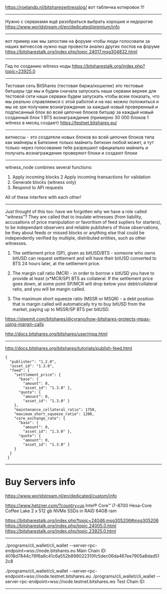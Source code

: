 
https://roelandp.nl/bitshareswitnesslog/  вот табличка котировок !!!

_________________________________________________________________________________________________________________________________

Нужно с серваками ещё разобраться
выбрать хорошие и недорогие
https://www.worldstream.nl/en/dedicated/premium/info

_________________________________________________________________________________________________________________________________

вот пример как мы запостим на форуме чтобы люди голосовали за наших витнессов
нужно еще провести анализ других постов на форуме
https://bitsharestalk.org/index.php/topic,24017.msg304832.html

_________________________________________________________________________________________________________________________________

Гид по созданию witness ноды
https://bitsharestalk.org/index.php?topic=23925.0

_________________________________________________________________________________________________________________________________

Тестовая сеть BitShares (тестовая биржа/кошелек)
это тестовые битшары где мы и будем сначала запускать наши серваки
вернее для тестовой сети наши серваки будем запускать чтобы всем показать, 
что мы реально справляемся с этой работой и на нас можно положиться и мы не зря 
получаем вознаграждение за каждый новый проверенный и 
подписанный блок во всей цепочке блоков битшар 
за каждый новый созданный блок 1 BTS вознаграждение (примерно 30 000 блоков 1 witness в месяц создает)
https://testnet.bitshares.eu/

_________________________________________________________________________________________________________________________________

витнессы - это создатели новых блоков во всей цепочке блоков
типа как майнеры в Биткоине
только майнить биткоин любой может, а тут только через голосование тебе разрешают официально майнить
и получать вознаграждение
проверяют блоки и создают блоки

_________________________________________________________________________________________________________________________________

witness_node combines several functions:
1. Apply incoming blocks
2  Apply incoming transactions for validation
3. Generate blocks (witness only)
4. Respond to API requests

All of these interfere with each other!

_________________________________________________________________________________________________________________________________

Just thought of this too: have we forgotten why we have a role called "witness"? They are called that to insulate witnesses (from liability, accusations of price manipulation or favoritism of feed supliers for starters), to be independant observers and reliable publishers of those observations, be they about feeds or missed blocks or anything else that could be independently verified by multiple, distributed entities, such as other witnesses.


1. The settlement price (SP), given as bitUSD/BTS - someone who owns bitUSD can request settlement and will have their bitUSD converted to BTS 24 hours later, at the settlement price.

2. The margin call ratio (MCR) - in order to borrow x bitUSD you have to provide at least (x*MCR/SP) BTS as collateral. If the settlement price goes down, at some point SP/MCR will drop below your debt/collateral ratio, and you will be margin called.

3. The maximum short squeeze ratio (MSSR or MSQR) - a debt position that is margin called will automatically try to buy bitUSD from the market, paying up to MSSR/SP BTS per bitUSD.

https://steemit.com/bitshares/@cyrano/how-bitshares-protects-mpas-using-margin-calls

http://docs.bitshares.org/bitshares/user/mpa.html

_________________________________________________________________________________________________________________________________

http://docs.bitshares.org/bitshares/tutorials/publish-feed.html

```
{
  "publisher": "1.2.0",
  "asset_id": "1.3.0",
  "feed": {
    "settlement_price": {
      "base": {
        "amount": 0,
        "asset_id": "1.3.0" },
      "quote": {
        "amount": 0,
        "asset_id": "1.3.0" }
    },
    "maintenance_collateral_ratio": 1750,
    "maximum_short_squeeze_ratio": 1200,
    "core_exchange_rate": {
      "base": {
        "amount": 0,
        "asset_id": "1.3.0" },
      "quote": {
        "amount": 0,
        "asset_id": "1.3.0" }
    }
  }
 }
 ```
_________________________________________________________________________________________________________________________________

# Buy Servers info

https://www.worldstream.nl/en/dedicated/custom/info

https://www.hetzner.com/?country=us
Intel® Core™ i7-8700 Hexa-Core Coffee Lake 2 x 512 gb NVMe SSDs in RAID 64GB ram

https://bitsharestalk.org/index.php?topic=24046.msg305206#msg305206
https://bitsharestalk.org/index.php/topic,24005.0.html
https://bitsharestalk.org/index.php/topic,23925.0.html

_________________________________________________________________________________________________________________________________

./programs/cli_wallet/cli_wallet --server-rpc-endpoint=wss://node.bitshares.eu
Main Chain ID: 4018d7844c78f6a6c41c6a552b898022310fc5dec06da467ee7905a8dad512c8

./programs/cli_wallet/cli_wallet --server-rpc-endpoint=wss://node.testnet.bitshares.eu
./programs/cli_wallet/cli_wallet --server-rpc-endpoint=wss://node.testnet.bitshares.ws
Test Chain ID: 

_________________________________________________________________________________________________________________________________
